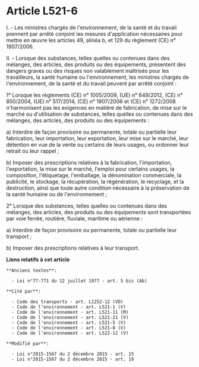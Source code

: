 # Article L521-6

I. - Les ministres chargés de l'environnement, de la santé et du travail prennent par arrêté conjoint les mesures
d'application nécessaires pour mettre en œuvre les articles 49, alinéa b, et 129 du règlement (CE) n° 1907/2006.

II. - Lorsque des substances, telles quelles ou contenues dans des mélanges, des articles, des produits ou des équipements,
présentent des dangers graves ou des risques non valablement maîtrisés pour les travailleurs, la santé humaine ou
l'environnement, les ministres chargés de l'environnement, de la santé et du travail peuvent par arrêté conjoint :

1° Lorsque les règlements (CE) n° 1005/2009, (UE) n° 649/2012, (CE) n° 850/2004, (UE) n° 517/2014, (CE) n° 1907/2006 et (CE)
n° 1272/2008 n'harmonisent pas les exigences en matière de fabrication, de mise sur le marché ou d'utilisation de substances,
telles quelles ou contenues dans des mélanges, des articles, des produits ou des équipements :

a) Interdire de façon provisoire ou permanente, totale ou partielle leur fabrication, leur importation, leur exportation,
leur mise sur le marché, leur détention en vue de la vente ou certains de leurs usages, ou ordonner leur retrait ou leur
rappel ;

b) Imposer des prescriptions relatives à la fabrication, l'importation, l'exportation, la mise sur le marché, l'emploi pour
certains usages, la composition, l'étiquetage, l'emballage, la dénomination commerciale, la publicité, le stockage, la
récupération, la régénération, le recyclage, et la destruction, ainsi que toute autre condition nécessaire à la préservation
de la santé humaine ou de l'environnement ;

2° Lorsque des substances, telles quelles ou contenues dans des mélanges, des articles, des produits ou des équipements sont
transportées par voie ferrée, routière, fluviale, maritime ou aérienne :

a) Interdire de façon provisoire ou permanente, totale ou partielle leur transport ;

b) Imposer des prescriptions relatives à leur transport.

**Liens relatifs à cet article**

	**Anciens textes**:

	  - Loi n°77-771 du 12 juillet 1977 - art. 5 bis (Ab)

	**Cité par**:

	  - Code des transports - art. L1252-12 (VD)
	  - Code de l'environnement - art. L521-1 (V)
	  - Code de l'environnement - art. L521-11 (M)
	  - Code de l'environnement - art. L521-21 (V)
	  - Code de l'environnement - art. L521-5 (V)
	  - Code de l'environnement - art. L521-8 (V)
	  - Code de l'environnement - art. L522-12 (V)

	**Modifié par**:

	  - Loi n°2015-1567 du 2 décembre 2015 - art. 15
	  - Loi n°2015-1567 du 2 décembre 2015 - art. 19
